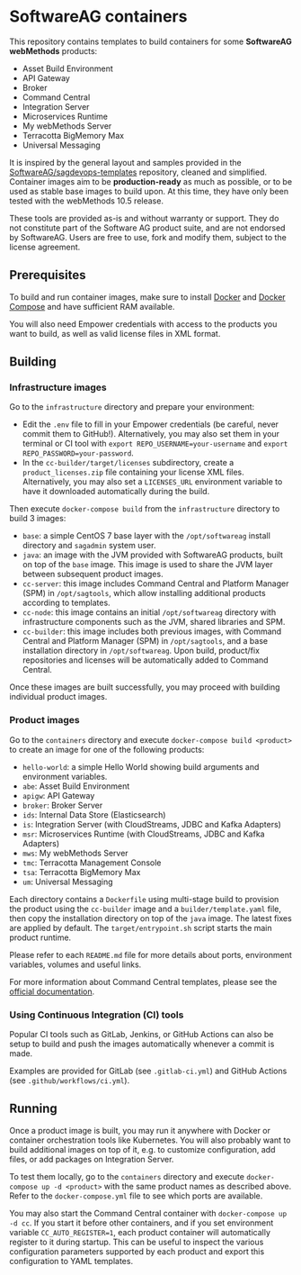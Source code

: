 # SoftwareAG containers

This repository contains templates to build containers for some **SoftwareAG webMethods** products:
- Asset Build Environment
- API Gateway
- Broker
- Command Central
- Integration Server
- Microservices Runtime
- My webMethods Server
- Terracotta BigMemory Max
- Universal Messaging

It is inspired by the general layout and samples provided in the [SoftwareAG/sagdevops-templates](https://github.com/SoftwareAG/sagdevops-templates) repository, cleaned and simplified. Container images aim to be **production-ready** as much as possible, or to be used as stable base images to build upon. At this time, they have only been tested with the webMethods 10.5 release.

These tools are provided as-is and without warranty or support. They do not constitute part of the Software AG product suite, and are not endorsed by SoftwareAG. Users are free to use, fork and modify them, subject to the license agreement.

## Prerequisites

To build and run container images, make sure to install [Docker](https://docs.docker.com/engine/install/) and [Docker Compose](https://docs.docker.com/compose/install/) and have sufficient RAM available.

You will also need Empower credentials with access to the products you want to build, as well as valid license files in XML format.

## Building

### Infrastructure images

Go to the `infrastructure` directory and prepare your environment:

- Edit the `.env` file to fill in your Empower credentials (be careful, never commit them to GitHub!). Alternatively, you may also set them in your terminal or CI tool with `export REPO_USERNAME=your-username` and `export REPO_PASSWORD=your-password`.
- In the `cc-builder/target/licenses` subdirectory, create a `product_licenses.zip` file containing your license XML files. Alternatively, you may also set a `LICENSES_URL` environment variable to have it downloaded automatically during the build.

Then execute `docker-compose build` from the `infrastructure` directory to build 3 images:

- `base`: a simple CentOS 7 base layer with the `/opt/softwareag` install directory and `sagadmin` system user.
- `java`: an image with the JVM provided with SoftwareAG products, built on top of the `base` image. This image is used to share the JVM layer between subsequent product images.
- `cc-server`: this image includes Command Central and Platform Manager (SPM) in `/opt/sagtools`, which allow installing additional products according to templates.
- `cc-node`: this image contains an initial `/opt/softwareag` directory with infrastructure components such as the JVM, shared libraries and SPM.
- `cc-builder`: this image includes both previous images, with Command Central and Platform Manager (SPM) in `/opt/sagtools`, and a base installation directory in `/opt/softwareag`. Upon build, product/fix repositories and licenses will be automatically added to Command Central.

Once these images are built successfully, you may proceed with building individual product images.

### Product images

Go to the `containers` directory and execute `docker-compose build <product>` to create an image for one of the following products:

- `hello-world`: a simple Hello World showing build arguments and environment variables.
- `abe`: Asset Build Environment
- `apigw`: API Gateway
- `broker`: Broker Server
- `ids`: Internal Data Store (Elasticsearch)
- `is`: Integration Server (with CloudStreams, JDBC and Kafka Adapters)
- `msr`: Microservices Runtime (with CloudStreams, JDBC and Kafka Adapters)
- `mws`: My webMethods Server
- `tmc`: Terracotta Management Console
- `tsa`: Terracotta BigMemory Max
- `um`: Universal Messaging

Each directory contains a `Dockerfile` using multi-stage build to provision the product using the `cc-builder` image and a `builder/template.yaml` file, then copy the installation directory on top of the `java` image. The latest fixes are applied by default. The `target/entrypoint.sh` script starts the main product runtime.

Please refer to each `README.md` file for more details about ports, environment variables, volumes and useful links.

For more information about Command Central templates, please see the [official documentation](https://documentation.softwareag.com/webmethods/command_central/cce10-5/10-5_Command_Central_webhelp/index.html).

### Using Continuous Integration (CI) tools

Popular CI tools such as GitLab, Jenkins, or GitHub Actions can also be setup to build and push the images automatically whenever a commit is made.

Examples are provided for GitLab (see `.gitlab-ci.yml`) and GitHub Actions (see `.github/workflows/ci.yml`).

## Running

Once a product image is built, you may run it anywhere with Docker or container orchestration tools like Kubernetes. You will also probably want to build additional images on top of it, e.g. to customize configuration, add files, or add packages on Integration Server.

To test them locally, go to the `containers` directory and execute `docker-compose up -d <product>` with the same product names as described above. Refer to the `docker-compose.yml` file to see which ports are available.

You may also start the Command Central container with `docker-compose up -d cc`. If you start it before other containers, and if you set environment variable `CC_AUTO_REGISTER=1`, each product container will automatically register to it during startup. This can be useful to inspect the various configuration parameters supported by each product and export this configuration to YAML templates.
